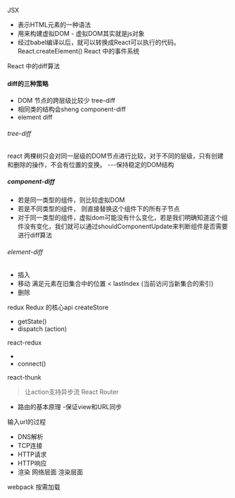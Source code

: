 JSX 
* 表示HTML元素的一种语法
* 用来构建虚拟DOM - 虚拟DOM其实就是js对象
* 经过babel编译以后，就可以转换成React可以执行的代码。React.createElement()
React 中的事件系统

React 中的diff算法
#### diff的三种策略
* DOM 节点的跨层级比较少  tree-diff
* 相同类的结构会sheng    component-diff
* element diff

###### tree-diff
react 两棵树只会对同一层级的DOM节点进行比较，对于不同的层级，只有创建和删除的操作，不会有位置的变换。 ---保持稳定的DOM结构
#####  component-diff
* 若是同一类型的组件，则比较虚拟DOM
* 若是不同类型的组件， 则直接替换这个组件下的所有子节点
* 对于同一类型的组件，虚拟dom可能没有什么变化，若是我们明确知道这个组件没有变化，我们就可以通过shouldComponentUpdate来判断组件是否需要进行diff算法
###### element-diff
* 插入
* 移动 满足元素在旧集合中的位置 < lastIndex (当前访问当新集合的索引)
* 删除 

redux
Redux 的核心api createStore 
* getState() 
* dispatch (action)

react-redux 
* <Provider>
* connect()

react-thunk 
> 让action支持异步流
React Router
* 路由的基本原理 -保证view和URL同步

输入url的过程
* DNS解析
* TCP连接
* HTTP请求
* HTTP响应
* 渲染
网络层面 渲染层面

webpack 按需加载


